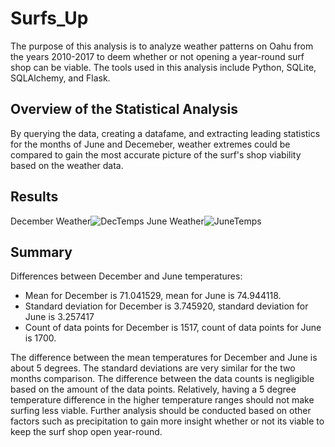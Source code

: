# Surfs_Up
The purpose of this analysis is to analyze weather patterns on Oahu from the years 2010-2017 to deem whether or not opening a year-round surf shop can be viable. The tools used in this analysis include Python, SQLite, SQLAlchemy, and Flask.
## Overview of the Statistical Analysis
By querying the data, creating a datafame, and extracting leading statistics for the months of June and Decemeber, weather extremes could be compared to gain the most accurate picture of the surf's shop viability based on the weather data. 

## Results
December Weather![DecTemps](https://user-images.githubusercontent.com/88520929/137648762-16ab89ac-7027-4326-882d-0b0c0c4239af.PNG)
June Weather![JuneTemps](https://user-images.githubusercontent.com/88520929/137648764-236b6ed4-5251-4b96-98c7-019adf4271db.PNG)

## Summary
Differences between December and June temperatures:
- Mean for December is 71.041529, mean for June is 74.944118.
- Standard deviation for December is 3.745920, standard deviation for June is 3.257417
- Count of data points for December is 1517, count of data points for June is 1700.

The difference between the mean temperatures for December and June is about 5 degrees. The standard deviations are very similar for the two months comparison. The difference between the data counts is negligible based on the amount of the data points. Relatively, having a 5 degree temperature difference in the higher temperature ranges should not make surfing less viable. Further analysis should be conducted based on other factors such as precipitation to gain more insight whether or not its viable to keep the surf shop open year-round.
